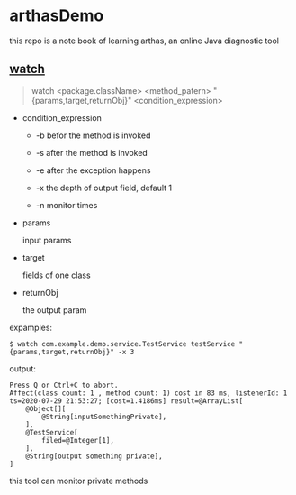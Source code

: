 # arthasDemo
this repo is a note book of learning arthas, an online Java diagnostic tool

## [watch](https://alibaba.github.io/arthas/watch.html "doc from official site")

> watch <package.className> <method_patern> "{params,target,returnObj}" <condition_expression>

* condition_expression

  * -b befor the method is invoked

  * -s after the method is invoked

  * -e after the exception happens

  * -x the depth of output field, default 1

  * -n monitor times

* params

   input params

* target

  fields of one class

* returnObj

  the output param

expamples:

```
$ watch com.example.demo.service.TestService testService "{params,target,returnObj}" -x 3
```

output:

```
Press Q or Ctrl+C to abort.
Affect(class count: 1 , method count: 1) cost in 83 ms, listenerId: 1
ts=2020-07-29 21:53:27; [cost=1.4186ms] result=@ArrayList[
    @Object[][
        @String[inputSomethingPrivate],
    ],
    @TestService[
        filed=@Integer[1],
    ],
    @String[output something private],
]
```



this tool can monitor private methods

